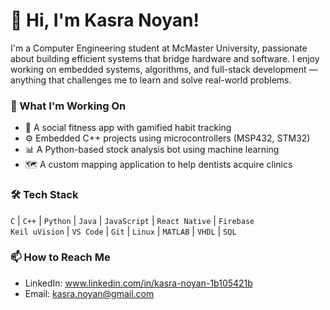 # 👋 Hi, I'm Kasra Noyan!

I'm a Computer Engineering student at McMaster University, passionate about building efficient systems that bridge hardware and software. I enjoy working on embedded systems, algorithms, and full-stack development — anything that challenges me to learn and solve real-world problems.

### 🚀 What I'm Working On
- 📱 A social fitness app with gamified habit tracking
- ⚙️ Embedded C++ projects using microcontrollers (MSP432, STM32)
- 📊 A Python-based stock analysis bot using machine learning
- 🗺️ A custom mapping application to help dentists acquire clinics 

### 🛠️ Tech Stack
`C` | `C++` | `Python` | `Java` | `JavaScript` | `React Native` | `Firebase`  
`Keil uVision` | `VS Code` | `Git` | `Linux` | `MATLAB` | `VHDL` | `SQL`

### 📫 How to Reach Me
- LinkedIn: www.linkedin.com/in/kasra-noyan-1b105421b
- Email: kasra.noyan@gmail.com
